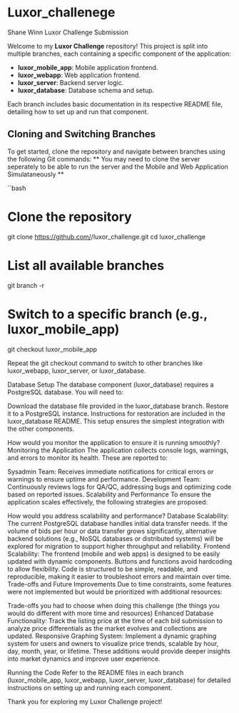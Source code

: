 # Luxor_challenege
Shane Winn Luxor Challenge Submission

Welcome to my **Luxor Challenge** repository! This project is split into multiple branches, each containing a specific component of the application:

- **luxor_mobile_app**: Mobile application frontend.
- **luxor_webapp**: Web application frontend.
- **luxor_server**: Backend server logic.
- **luxor_database**: Database schema and setup.

Each branch includes basic documentation in its respective README file, detailing how to set up and run that component.

## Cloning and Switching Branches

To get started, clone the repository and navigate between branches using the following Git commands:
** You may need to clone the server seperately to be able to run the server and the Mobile and Web Application Simulataneously **

``bash
# Clone the repository
git clone https://github.com/<your-username>/luxor_challenge.git
cd luxor_challenge

# List all available branches
git branch -r

# Switch to a specific branch (e.g., luxor_mobile_app)
git checkout luxor_mobile_app

Repeat the git checkout <branch-name> command to switch to other branches like luxor_webapp, luxor_server, or luxor_database.

Database Setup
The database component (luxor_database) requires a PostgreSQL database. You will need to:

Download the database file provided in the luxor_database branch.
Restore it to a PostgreSQL instance. Instructions for restoration are included in the luxor_database README.
This setup ensures the simplest integration with the other components.

How would you monitor the application to ensure it is running smoothly?
Monitoring the Application
The application collects console logs, warnings, and errors to monitor its health. These are reported to:

Sysadmin Team: Receives immediate notifications for critical errors or warnings to ensure uptime and performance.
Development Team: Continuously reviews logs for QA/QC, addressing bugs and optimizing code based on reported issues.
Scalability and Performance
To ensure the application scales effectively, the following strategies are proposed:

How would you address scalability and performance?
Database Scalability:
The current PostgreSQL database handles initial data transfer needs. If the volume of bids per hour or data transfer grows significantly, alternative backend solutions (e.g., NoSQL databases or distributed systems) will be explored for migration to support higher throughput and reliability.
Frontend Scalability:
The frontend (mobile and web apps) is designed to be easily updated with dynamic components. Buttons and functions avoid hardcoding to allow flexibility.
Code is structured to be simple, readable, and reproducible, making it easier to troubleshoot errors and maintain over time.
Trade-offs and Future Improvements
Due to time constraints, some features were not implemented but would be prioritized with additional resources:

Trade-offs you had to choose when doing this challenge (the things you would do different with more time and resources)
Enhanced Database Functionality:
Track the listing price at the time of each bid submission to analyze price differentials as the market evolves and collections are updated.
Responsive Graphing System:
Implement a dynamic graphing system for users and owners to visualize price trends, scalable by hour, day, month, year, or lifetime.
These additions would provide deeper insights into market dynamics and improve user experience.

Running the Code
Refer to the README files in each branch (luxor_mobile_app, luxor_webapp, luxor_server, luxor_database) for detailed instructions on setting up and running each component.

Thank you for exploring my Luxor Challenge project!
